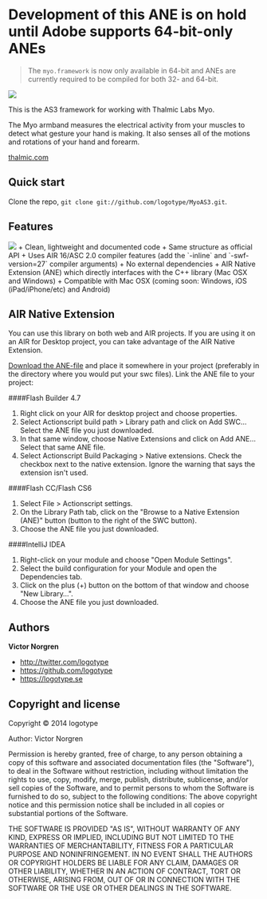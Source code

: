 Development of this ANE is on hold until Adobe supports 64-bit-only ANEs
========================================================================
> The `myo.framework` is now only available in 64-bit and ANEs are currently required to be compiled for both 32- and 64-bit.

[<img src="http://logotype.github.io/LeapMotionAS3Docs/examples/myo/logo_as3.png">](https://github.com/logotype/MyoAS3)

This is the AS3 framework for working with Thalmic Labs Myo.

The Myo armband measures the electrical activity from your muscles to detect what gesture your hand is making. It also senses all of the motions and rotations of your hand and forearm.

[thalmic.com](http://www.thalmic.com)

Quick start
-----------

Clone the repo, `git clone git://github.com/logotype/MyoAS3.git`.

Features
--------
<img src="http://logotype.github.io/LeapMotionAS3Docs/examples/myo/myoas3-stack.png">
+ Clean, lightweight and documented code
+ Same structure as official API
+ Uses AIR 16/ASC 2.0 compiler features (add the `-inline` and `-swf-version=27` compiler arguments)
+ No external dependencies
+ AIR Native Extension (ANE) which directly interfaces with the C++ library (Mac OSX and Windows)
+ Compatible with Mac OSX (coming soon: Windows, iOS (iPad/iPhone/etc) and Android)

AIR Native Extension
--------------------

You can use this library on both web and AIR projects. If you are using it on an AIR for Desktop project, you can take advantage of the AIR Native Extension.

[Download the ANE-file](https://github.com/logotype/MyoAS3/blob/master/bin/MyoAS3.ane?raw=true) and place it somewhere in your project (preferably in the directory where you would put your swc files). Link the ANE file to your project:

####Flash Builder 4.7


1. Right click on your AIR for desktop project and choose properties.
2. Select Actionscript build path > Library path and click on Add SWC… Select the ANE file you just downloaded.
3. In that same window, choose Native Extensions and click on Add ANE… Select that same ANE file.
4. Select Actionscript Build Packaging > Native extensions. Check the checkbox next to the native extension. Ignore the warning that says the extension isn't used.

####Flash CC/Flash CS6


1. Select File > Actionscript settings.
2. On the Library Path tab, click on the "Browse to a Native Extension (ANE)" button (button to the right of the SWC button).
3. Choose the ANE file you just downloaded.

####IntelliJ IDEA


1. Right-click on your module and choose "Open Module Settings".
2. Select the build configuration for your Module and open the Dependencies tab.
3. Click on the plus (+) button on the bottom of that window and choose "New Library…".
4. Choose the ANE file you just downloaded.

Authors
-------

**Victor Norgren**

+ http://twitter.com/logotype
+ https://github.com/logotype
+ https://logotype.se


Copyright and license
---------------------

Copyright © 2014 logotype

Author: Victor Norgren

Permission is hereby granted, free of charge, to any person obtaining a copy
of this software and associated documentation files (the "Software"), to
deal in the Software without restriction, including without limitation the
rights to use, copy, modify, merge, publish, distribute, sublicense, and/or
sell copies of the Software, and to permit persons to whom the Software is
furnished to do so, subject to the following conditions:  The above copyright
notice and this permission notice shall be included in all copies or
substantial portions of the Software.

THE SOFTWARE IS PROVIDED "AS IS", WITHOUT WARRANTY OF ANY KIND, EXPRESS OR
IMPLIED, INCLUDING BUT NOT LIMITED TO THE WARRANTIES OF MERCHANTABILITY,
FITNESS FOR A PARTICULAR PURPOSE AND NONINFRINGEMENT. IN NO EVENT SHALL THE
AUTHORS OR COPYRIGHT HOLDERS BE LIABLE FOR ANY CLAIM, DAMAGES OR OTHER
LIABILITY, WHETHER IN AN ACTION OF CONTRACT, TORT OR OTHERWISE, ARISING FROM,
OUT OF OR IN CONNECTION WITH THE SOFTWARE OR THE USE OR OTHER DEALINGS
IN THE SOFTWARE.
